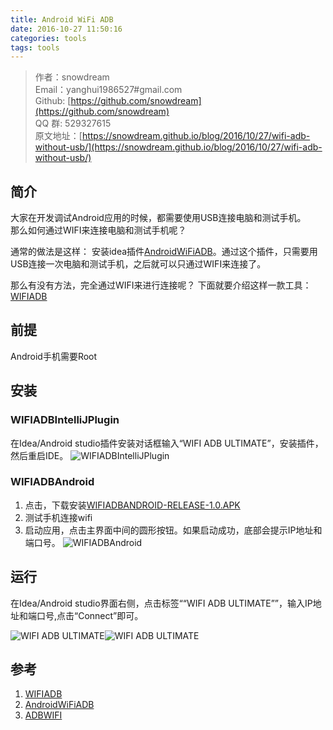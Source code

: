 ```yaml
---
title: Android WiFi ADB
date: 2016-10-27 11:50:16
categories: tools
tags: tools
---
```

>作者：snowdream   
>Email：yanghui1986527#gmail.com    
>Github: [https://github.com/snowdream](https://github.com/snowdream)   
>QQ 群: 529327615        
>原文地址：[https://snowdream.github.io/blog/2016/10/27/wifi-adb-without-usb/](https://snowdream.github.io/blog/2016/10/27/wifi-adb-without-usb/)

## 简介
大家在开发调试Android应用的时候，都需要使用USB连接电脑和测试手机。   
那么如何通过WIFI来连接电脑和测试手机呢？  

通常的做法是这样：
安装idea插件[AndroidWiFiADB](https://github.com/pedrovgs/AndroidWiFiADB)。通过这个插件，只需要用USB连接一次电脑和测试手机，之后就可以只通过WIFI来连接了。   

那么有没有方法，完全通过WIFI来进行连接呢？
下面就要介绍这样一款工具：[WIFIADB](https://github.com/Sausure/WIFIADB)

## 前提
Android手机需要Root

## 安装
### WIFIADBIntelliJPlugin
在Idea/Android studio插件安装对话框输入“WIFI ADB ULTIMATE”，安装插件，然后重启IDE。
![WIFIADBIntelliJPlugin](https://raw.githubusercontent.com/Sausure/WIFIADB/master/WIFIADBIntelliJPlugin/art/search.png)


### WIFIADBAndroid
1. 点击，下载安装[WIFIADBANDROID-RELEASE-1.0.APK](https://github.com/Sausure/WIFIADB/raw/master/WIFIADBAndroid/app/out/WIFIADBANDROID-RELEASE-1.0.APK)
1. 测试手机连接wifi
1. 启动应用，点击主界面中间的圆形按钮。如果启动成功，底部会提示IP地址和端口号。
![WIFIADBAndroid](https://raw.githubusercontent.com/Sausure/WIFIADB/master/WIFIADBAndroid/art/demo.gif)

## 运行
在Idea/Android studio界面右侧，点击标签““WIFI ADB ULTIMATE””，输入IP地址和端口号,点击“Connect”即可。

![WIFI ADB ULTIMATE](https://raw.githubusercontent.com/Sausure/WIFIADB/master/WIFIADBIntelliJPlugin/art/screenshot1.png)![WIFI ADB ULTIMATE](https://raw.githubusercontent.com/Sausure/WIFIADB/master/WIFIADBIntelliJPlugin/art/screenshot2.png)

## 参考
1. [WIFIADB](https://github.com/Sausure/WIFIADB)
1. [AndroidWiFiADB](https://github.com/pedrovgs/AndroidWiFiADB)
1. [ADBWIFI](https://github.com/layerlre/ADBWIFI)
